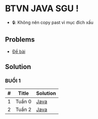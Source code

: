 # BTVN JAVA SGU !
* 🔒: Không nên copy past vì mục đích xấu

## Problems
* [Đề bài](https://docs.google.com/viewer?a=v&pid=sites&srcid=ZGVmYXVsdGRvbWFpbnxwaHVuZ3RoaWVudHJhbmd8Z3g6NzgxZDQ3YmZjN2IxNTdl)


## Solution

### BUỔI 1
| # | Title | Solution |
|---| ----- | -------- |
|1|Tuần 0| [Java](./src/tuan1) | 
|2|Tuần 2| [Java](./src/tuan2) |

